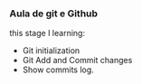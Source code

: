 ### Aula de git e Github

this stage I learning:

- Git initialization
- Git Add and Commit changes
- Show commits log.